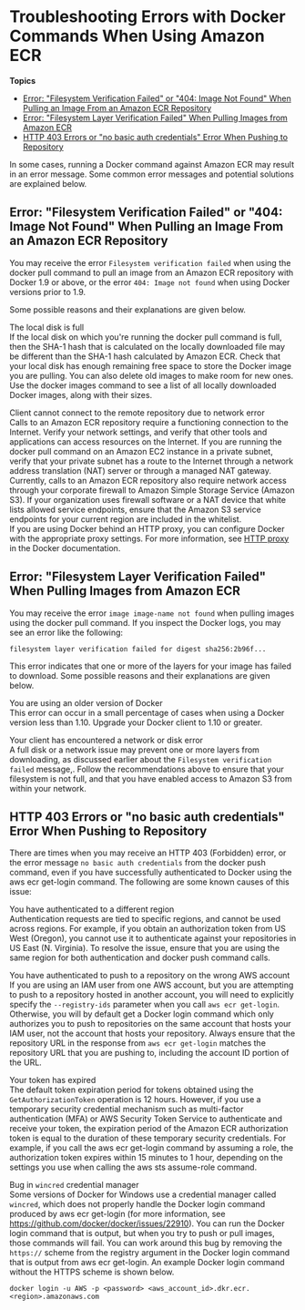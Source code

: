 # Troubleshooting Errors with Docker Commands When Using Amazon ECR<a name="common-errors-docker"></a>

**Topics**
+ [Error: "Filesystem Verification Failed" or "404: Image Not Found" When Pulling an Image From an Amazon ECR Repository](#error-filesystem-verification-failed)
+ [Error: "Filesystem Layer Verification Failed" When Pulling Images from Amazon ECR](#error-filesystem-layer-verification)
+ [HTTP 403 Errors or "no basic auth credentials" Error When Pushing to Repository](#error-403)

In some cases, running a Docker command against Amazon ECR may result in an error message\. Some common error messages and potential solutions are explained below\. 

## Error: "Filesystem Verification Failed" or "404: Image Not Found" When Pulling an Image From an Amazon ECR Repository<a name="error-filesystem-verification-failed"></a>

You may receive the error `Filesystem verification failed` when using the docker pull command to pull an image from an Amazon ECR repository with Docker 1\.9 or above, or the error `404: Image not found` when using Docker versions prior to 1\.9\. 

Some possible reasons and their explanations are given below\.

The local disk is full  
If the local disk on which you're running the docker pull command is full, then the SHA\-1 hash that is calculated on the locally downloaded file may be different than the SHA\-1 hash calculated by Amazon ECR\. Check that your local disk has enough remaining free space to store the Docker image you are pulling\. You can also delete old images to make room for new ones\. Use the docker images command to see a list of all locally downloaded Docker images, along with their sizes\. 

Client cannot connect to the remote repository due to network error  
Calls to an Amazon ECR repository require a functioning connection to the Internet\. Verify your network settings, and verify that other tools and applications can access resources on the Internet\. If you are running the docker pull command on an Amazon EC2 instance in a private subnet, verify that your private subnet has a route to the Internet through a network address translation \(NAT\) server or through a managed NAT gateway\.  
Currently, calls to an Amazon ECR repository also require network access through your corporate firewall to Amazon Simple Storage Service \(Amazon S3\)\. If your organization uses firewall software or a NAT device that white lists allowed service endpoints, ensure that the Amazon S3 service endpoints for your current region are included in the whitelist\.   
If you are using Docker behind an HTTP proxy, you can configure Docker with the appropriate proxy settings\. For more information, see [HTTP proxy](https://docs.docker.com/engine/admin/systemd/#/http-proxy) in the Docker documentation\. 

## Error: "Filesystem Layer Verification Failed" When Pulling Images from Amazon ECR<a name="error-filesystem-layer-verification"></a>

You may receive the error `image image-name not found` when pulling images using the docker pull command\. If you inspect the Docker logs, you may see an error like the following:

```
filesystem layer verification failed for digest sha256:2b96f...
```

This error indicates that one or more of the layers for your image has failed to download\. Some possible reasons and their explanations are given below\.

You are using an older version of Docker  
This error can occur in a small percentage of cases when using a Docker version less than 1\.10\. Upgrade your Docker client to 1\.10 or greater\.

Your client has encountered a network or disk error  
 A full disk or a network issue may prevent one or more layers from downloading, as discussed earlier about the `Filesystem verification failed` message,\. Follow the recommendations above to ensure that your filesystem is not full, and that you have enabled access to Amazon S3 from within your network\.

## HTTP 403 Errors or "no basic auth credentials" Error When Pushing to Repository<a name="error-403"></a>

There are times when you may receive an HTTP 403 \(Forbidden\) error, or the error message `no basic auth credentials` from the docker push command, even if you have successfully authenticated to Docker using the aws ecr get\-login command\. The following are some known causes of this issue:

You have authenticated to a different region   
Authentication requests are tied to specific regions, and cannot be used across regions\. For example, if you obtain an authorization token from US West \(Oregon\), you cannot use it to authenticate against your repositories in US East \(N\. Virginia\)\. To resolve the issue, ensure that you are using the same region for both authentication and docker push command calls\.

You have authenticated to push to a repository on the wrong AWS account   
If you are using an IAM user from one AWS account, but you are attempting to push to a repository hosted in another account, you will need to explicitly specify the `--registry-ids` parameter when you call `aws ecr get-login`\. Otherwise, you will by default get a Docker login command which only authorizes you to push to repositories on the same account that hosts your IAM user, not the account that hosts your repository\. Always ensure that the repository URL in the response from `aws ecr get-login` matches the repository URL that you are pushing to, including the account ID portion of the URL\.

Your token has expired   
The default token expiration period for tokens obtained using the `GetAuthorizationToken` operation is 12 hours\. However, if you use a temporary security credential mechanism such as multi\-factor authentication \(MFA\) or AWS Security Token Service to authenticate and receive your token, the expiration period of the Amazon ECR authorization token is equal to the duration of these temporary security credentials\. For example, if you call the aws ecr get\-login command by assuming a role, the authorization token expires within 15 minutes to 1 hour, depending on the settings you use when calling the aws sts assume\-role command\. 

Bug in `wincred` credential manager  
Some versions of Docker for Windows use a credential manager called `wincred`, which does not properly handle the Docker login command produced by aws ecr get\-login \(for more information, see [https://github\.com/docker/docker/issues/22910](https://github.com/docker/docker/issues/22910)\)\. You can run the Docker login command that is output, but when you try to push or pull images, those commands will fail\. You can work around this bug by removing the `https://` scheme from the registry argument in the Docker login command that is output from aws ecr get\-login\. An example Docker login command without the HTTPS scheme is shown below\.  

```
docker login -u AWS -p <password> <aws_account_id>.dkr.ecr.<region>.amazonaws.com
```